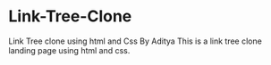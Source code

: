 # Link-Tree-Clone
Link Tree clone using html and Css By Aditya
This is a link tree clone landing page using html and css.
